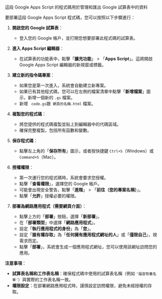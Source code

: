 這段 Google Apps Script 的程式碼用於管理和匯出 Google 試算表中的資料

要部署這段 Google Apps Script 程式碼，您可以按照以下步驟進行：

1. **開啟您的 Google 試算表**：
   - 登入您的 Google 帳戶，並打開您想要部署此程式碼的試算表。

2. **進入 Apps Script 編輯器**：
   - 在試算表的功能表中，點擊「**擴充功能**」 > 「**Apps Script**」。這將開啟 Google Apps Script 編輯器的新視窗或標籤。

3. **建立新的指令碼專案**：
   - 如果您是第一次進入，系統會自動建立新專案。
   - 如果已有其他程式碼，您可以在左側的檔案清單中點擊「**新增檔案**」圖示，新增一個新的 `.gs` 檔案。
   - 新增 ` code.gs`跟` 網頁的名稱.html` 檔案。

4. **複製您的程式碼**：
   - 將您提供的程式碼複製並貼上到編輯器中的代碼區域。
   - 確保完整複製，包括所有函數和變數。

5. **保存程式碼**：
   - 點擊左上角的「**保存所有**」圖示，或者按快捷鍵 `Ctrl+S`（Windows）或 `Command+S`（Mac）。

6. **授權權限**：
   - 第一次運行您的程式碼時，系統會要求您授權。
   - 點擊「**查看權限**」，選擇您的 Google 帳戶。
   - 可能會出現安全警告，點擊「**進階**」 > 「**前往（您的專案名稱）**」。
   - 點擊「**允許**」授權必要的權限。

7. **部署為網路應用程式（需要網頁介面）**：
   - 點擊上方的「**部署**」按鈕，選擇「**新部署**」。
   - 在「**部署類型**」中選擇「**網路應用程式**」。
   - 設定「**執行應用程式的身份**」為「**您**」。
   - 設定「**誰有權存取**」為「**任何擁有應用程式網址的人**」或「**僅限自己**」，視需求而定。
   - 點擊「**部署**」，系統會生成一個應用程式網址，您可以使用該網址訪問您的應用。

**注意事項**：

- **試算表名稱和工作表名稱**：確保程式碼中使用的試算表名稱（例如 `'福音牧養名單'`）與實際的工作表名稱一致。
- **權限設定**：在部署網路應用程式時，謹慎設定訪問權限，避免未經授權的存取。

